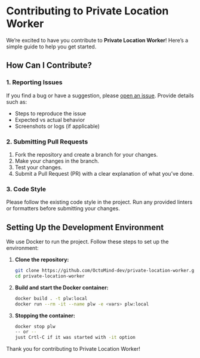 # Contributing to Private Location Worker

We’re excited to have you contribute to **Private Location Worker**! Here’s a simple guide to help you get started.

## How Can I Contribute?

### 1. Reporting Issues
If you find a bug or have a suggestion, please [open an issue](https://github.com/OctoMind-dev/private-location-worker/issues). Provide details such as:
- Steps to reproduce the issue
- Expected vs actual behavior
- Screenshots or logs (if applicable)

### 2. Submitting Pull Requests
1. Fork the repository and create a branch for your changes.
2. Make your changes in the branch.
3. Test your changes.
4. Submit a Pull Request (PR) with a clear explanation of what you’ve done.

### 3. Code Style
Please follow the existing code style in the project. Run any provided linters or formatters before submitting your changes.

## Setting Up the Development Environment

We use Docker to run the project. Follow these steps to set up the environment:

1. **Clone the repository:**
   ```bash
   git clone https://github.com/OctoMind-dev/private-location-worker.git
   cd private-location-worker

2. **Build and start the Docker container:**

    ```bash
    docker build . -t plw:local
    docker run --rm -it --name plw -e <vars> plw:local

3. **Stopping the container:**

    ```bash
    docker stop plw
    -- or --
    just Crtl-C if it was started with -it option

Thank you for contributing to Private Location Worker!